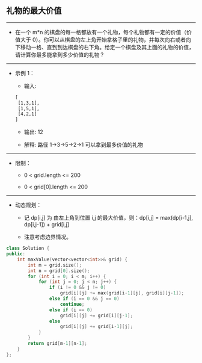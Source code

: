 ## 礼物的最大价值

--------------------

- 在一个 m*n 的棋盘的每一格都放有一个礼物，每个礼物都有一定的价值（价值大于 0）。你可以从棋盘的左上角开始拿格子里的礼物，并每次向右或者向下移动一格、直到到达棋盘的右下角。给定一个棋盘及其上面的礼物的价值，请计算你最多能拿到多少价值的礼物？

--------------------

- 示例 1：

    - 输入: 

    ```txt
    [
     [1,3,1],
     [1,5,1],
     [4,2,1]
    ]
    ```

    - 输出: 12

    - 解释: 路径 1→3→5→2→1 可以拿到最多价值的礼物

--------------------

- 限制：

    - 0 < grid.length <= 200

    - 0 < grid[0].length <= 200

--------------------

- 动态规划：

    - 记 dp[i,j] 为 由左上角到位置 i,j 的最大价值，则：dp[i,j] = max(dp[i-1,j], dp[i,j-1]) + grid[i,j]

    - 注意考虑边界情况。

```cpp
class Solution {
public:
    int maxValue(vector<vector<int>>& grid) {
        int m = grid.size();
        int n = grid[0].size();
        for (int i = 0; i < m; i++) {
            for (int j = 0; j < n; j++) {
                if (i != 0 && j != 0) 
                    grid[i][j] += max(grid[i-1][j], grid[i][j-1]);
                else if (i == 0 && j == 0)
                    continue;
                else if (i == 0)
                    grid[i][j] += grid[i][j-1];
                else 
                    grid[i][j] += grid[i-1][j];
            }
        }
        return grid[m-1][n-1];
    }
};
```